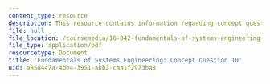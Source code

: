 ```yaml
---
content_type: resource
description: This resource contains information regarding concept question 10.
file: null
file_location: /coursemedia/16-842-fundamentals-of-systems-engineering-fall-2015/a858447a4be43951abb2caa1f2973ba8_MIT16_842F15_Question10.pdf
file_type: application/pdf
resourcetype: Document
title: 'Fundamentals of Systems Engineering: Concept Question 10'
uid: a858447a-4be4-3951-abb2-caa1f2973ba8
---
```

